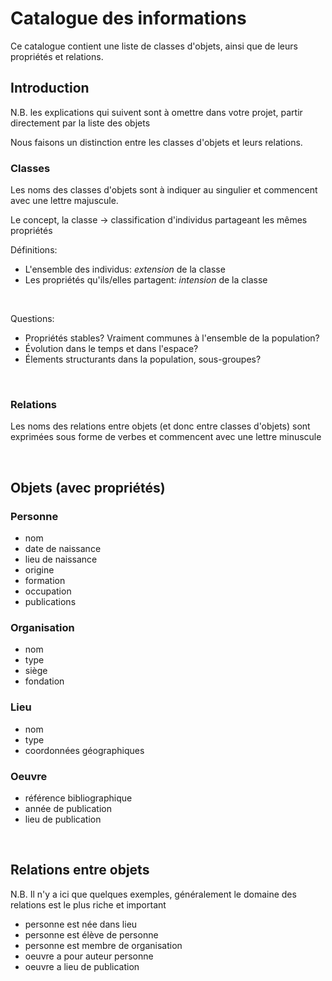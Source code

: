 # Catalogue des informations

Ce catalogue contient une liste de classes d'objets, ainsi que de leurs propriétés et relations. 

##  Introduction

N.B. les explications qui suivent sont à omettre dans votre projet, partir directement par la liste des objets

Nous faisons un distinction entre les classes d'objets et leurs relations. 

### Classes
Les noms des classes d'objets sont à indiquer au singulier et commencent avec une lettre majuscule.


Le concept, la classe -> classification d'individus partageant les mêmes propriétés

Définitions:
*  L'ensemble des individus: _extension_ de la classe
*  Les propriétés qu'ils/elles partagent: _intension_ de la classe

<br/>

Questions:
*  Propriétés stables? Vraiment communes à l'ensemble de la population?
*  Évolution dans le temps et dans l'espace?
*  Élements structurants dans la population, sous-groupes?

<br/>

### Relations

Les noms des relations entre objets (et donc entre classes d'objets) sont exprimées sous forme de verbes et commencent avec une lettre minuscule


<br/>


##  Objets (avec propriétés)



### Personne
- nom
- date de naissance
- lieu de naissance
- origine
- formation
- occupation
- publications


### Organisation
- nom
- type
- siège
- fondation


### Lieu
- nom
- type
- coordonnées géographiques

### Oeuvre
- référence bibliographique
- année de publication
- lieu de publication


<br/>

## Relations entre objets

N.B. Il n'y a ici que quelques exemples, généralement le domaine des relations est le plus riche et important

- personne est née dans lieu
- personne est élève de personne
- personne est membre de organisation
- oeuvre a pour auteur personne
- oeuvre a lieu de publication  
